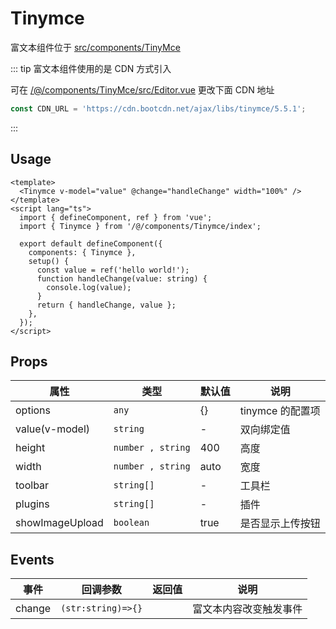 # Tinymce

富文本组件位于 [src/components/TinyMce](https://github.com/anncwb/vue-vben-admin/tree/main/src/components/Tinymce)

::: tip 富文本组件使用的是 CDN 方式引入

可在 [/@/components/TinyMce/src/Editor.vue](https://github.com/anncwb/vue-vben-admin/tree/main/src/components/Tinymce/src/Editor.vue) 更改下面 CDN 地址

```ts
const CDN_URL = 'https://cdn.bootcdn.net/ajax/libs/tinymce/5.5.1';
```

:::

## Usage

```vue
<template>
  <Tinymce v-model="value" @change="handleChange" width="100%" />
</template>
<script lang="ts">
  import { defineComponent, ref } from 'vue';
  import { Tinymce } from '/@/components/Tinymce/index';

  export default defineComponent({
    components: { Tinymce },
    setup() {
      const value = ref('hello world!');
      function handleChange(value: string) {
        console.log(value);
      }
      return { handleChange, value };
    },
  });
</script>
```

## Props

| 属性            | 类型              | 默认值 | 说明             |
| --------------- | ----------------- | ------ | ---------------- |
| options         | `any`             | {}     | tinymce 的配置项 |
| value(v-model)  | `string`          | -      | 双向绑定值       |
| height          | `number , string` | 400    | 高度             |
| width           | `number , string` | auto   | 宽度             |
| toolbar         | `string[]`        | -      | 工具栏           |
| plugins         | `string[]`        | -      | 插件             |
| showImageUpload | `boolean`         | true   | 是否显示上传按钮 |

## Events

| 事件   | 回调参数           | 返回值 | 说明                   |
| ------ | ------------------ | ------ | ---------------------- |
| change | `(str:string)=>{}` |        | 富文本内容改变触发事件 |
